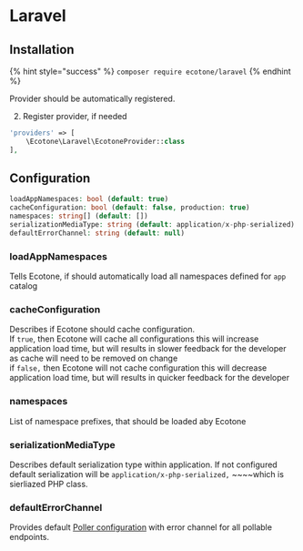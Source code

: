 # Laravel

## Installation

{% hint style="success" %}
`composer require ecotone/laravel`
{% endhint %}

Provider should be automatically registered.

2. Register provider, if needed

```php
'providers' => [
    \Ecotone\Laravel\EcotoneProvider::class
],
```

## Configuration

```php
loadAppNamespaces: bool (default: true)
cacheConfiguration: bool (default: false, production: true)
namespaces: string[] (default: [])
serializationMediaType: string (default: application/x-php-serialized) [application/json, application/xml]
defaultErrorChannel: string (default: null)
```

### loadAppNamespaces

Tells Ecotone, if should automatically load all namespaces defined for `app` catalog

### cacheConfiguration

Describes if Ecotone should cache configuration.   
If `true`, then Ecotone will cache all configurations this will increase application load time, but will results in slower feedback for the developer as cache will need to be removed on change  
if `false,` then Ecotone will not cache configuration this will decrease application load time, but will results in quicker feedback for the developer

### namespaces

List of namespace prefixes, that should be loaded aby Ecotone 

### serializationMediaType

Describes default serialization type within application. If not configured default serialization will be `application/x-php-serialized,` ~~~~which is sierliazed PHP class.

### defaultErrorChannel

Provides default [Poller configuration](../messaging/asynchronous.md#polling-metadata) with error channel for all pollable endpoints.

